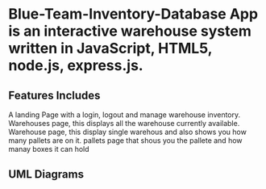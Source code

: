 # Blue-Team-Inventory-Database App is an interactive warehouse system written in JavaScript, HTML5, node.js, express.js.

<h2> Features Includes</h2>

A landing Page with a login, logout and manage warehouse inventory.
Warehouses page, this displays all the warehouse currently available.
Warehouse page, this display single warehous and also shows you how many pallets are on it.
pallets page that shous you the pallete and how manay boxes it can hold


<h2> UML Diagrams </h2>

